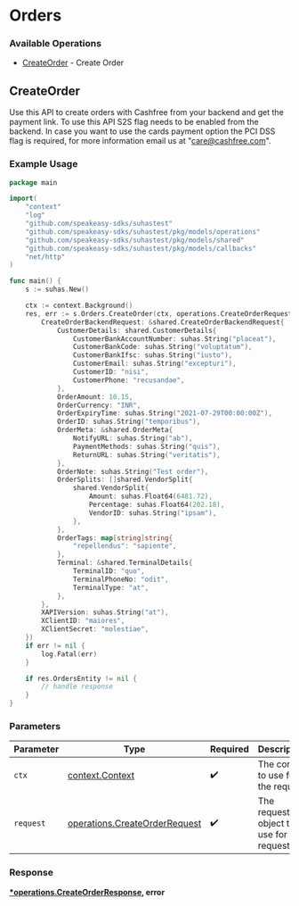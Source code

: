 # Orders

### Available Operations

* [CreateOrder](#createorder) - Create Order

## CreateOrder

Use this API to create orders with Cashfree from your backend and get the payment link. To use this API S2S flag needs to be enabled from the backend. In case you want to use the cards payment option the PCI DSS flag is required, for more information email us at "care@cashfree.com".

### Example Usage

```go
package main

import(
	"context"
	"log"
	"github.com/speakeasy-sdks/suhastest"
	"github.com/speakeasy-sdks/suhastest/pkg/models/operations"
	"github.com/speakeasy-sdks/suhastest/pkg/models/shared"
	"github.com/speakeasy-sdks/suhastest/pkg/models/callbacks"
	"net/http"
)

func main() {
    s := suhas.New()

    ctx := context.Background()
    res, err := s.Orders.CreateOrder(ctx, operations.CreateOrderRequest{
        CreateOrderBackendRequest: &shared.CreateOrderBackendRequest{
            CustomerDetails: shared.CustomerDetails{
                CustomerBankAccountNumber: suhas.String("placeat"),
                CustomerBankCode: suhas.String("voluptatum"),
                CustomerBankIfsc: suhas.String("iusto"),
                CustomerEmail: suhas.String("excepturi"),
                CustomerID: "nisi",
                CustomerPhone: "recusandae",
            },
            OrderAmount: 10.15,
            OrderCurrency: "INR",
            OrderExpiryTime: suhas.String("2021-07-29T00:00:00Z"),
            OrderID: suhas.String("temporibus"),
            OrderMeta: &shared.OrderMeta{
                NotifyURL: suhas.String("ab"),
                PaymentMethods: suhas.String("quis"),
                ReturnURL: suhas.String("veritatis"),
            },
            OrderNote: suhas.String("Test order"),
            OrderSplits: []shared.VendorSplit{
                shared.VendorSplit{
                    Amount: suhas.Float64(6481.72),
                    Percentage: suhas.Float64(202.18),
                    VendorID: suhas.String("ipsam"),
                },
            },
            OrderTags: map[string]string{
                "repellendus": "sapiente",
            },
            Terminal: &shared.TerminalDetails{
                TerminalID: "quo",
                TerminalPhoneNo: "odit",
                TerminalType: "at",
            },
        },
        XAPIVersion: suhas.String("at"),
        XClientID: "maiores",
        XClientSecret: "molestiae",
    })
    if err != nil {
        log.Fatal(err)
    }

    if res.OrdersEntity != nil {
        // handle response
    }
}
```

### Parameters

| Parameter                                                                      | Type                                                                           | Required                                                                       | Description                                                                    |
| ------------------------------------------------------------------------------ | ------------------------------------------------------------------------------ | ------------------------------------------------------------------------------ | ------------------------------------------------------------------------------ |
| `ctx`                                                                          | [context.Context](https://pkg.go.dev/context#Context)                          | :heavy_check_mark:                                                             | The context to use for the request.                                            |
| `request`                                                                      | [operations.CreateOrderRequest](../../models/operations/createorderrequest.md) | :heavy_check_mark:                                                             | The request object to use for the request.                                     |


### Response

**[*operations.CreateOrderResponse](../../models/operations/createorderresponse.md), error**

